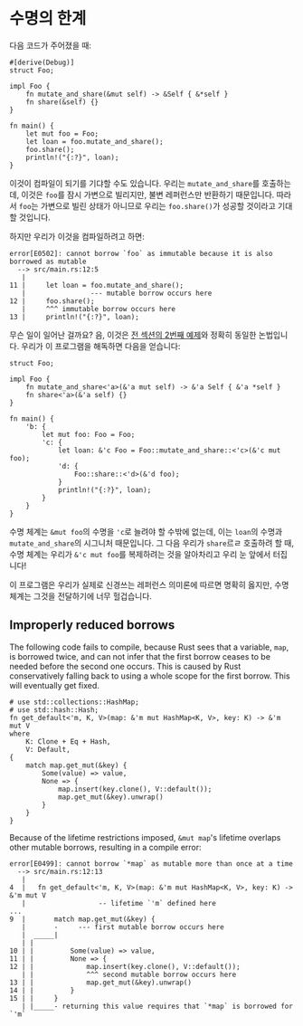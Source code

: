 # 수명의 한계

다음 코드가 주어졌을 때:

```rust,compile_fail
#[derive(Debug)]
struct Foo;

impl Foo {
    fn mutate_and_share(&mut self) -> &Self { &*self }
    fn share(&self) {}
}

fn main() {
    let mut foo = Foo;
    let loan = foo.mutate_and_share();
    foo.share();
    println!("{:?}", loan);
}
```

이것이 컴파일이 되기를 기댜할 수도 있습니다. 우리는 `mutate_and_share`를 호출하는데, 이것은 `foo`를 잠시 가변으로 빌리지만, 불변 레퍼런스만 반환하기 때문입니다. 따라서 `foo`는 가변으로 빌린 상태가 아니므로 우리는 `foo.share()`가 성공할 것이라고 기대할 것입니다.

하지만 우리가 이것을 컴파일하려고 하면:

```text
error[E0502]: cannot borrow `foo` as immutable because it is also borrowed as mutable
  --> src/main.rs:12:5
   |
11 |     let loan = foo.mutate_and_share();
   |                --- mutable borrow occurs here
12 |     foo.share();
   |     ^^^ immutable borrow occurs here
13 |     println!("{:?}", loan);
```

무슨 일이 일어난 걸까요? 음, 이것은 [전 섹션의 2번째 예제][ex2]와 정확히 동일한 논법입니다. 우리가 이 프로그램을 해독하면 다음을 얻습니다:

<!-- ignore: desugared code -->
```rust,ignore
struct Foo;

impl Foo {
    fn mutate_and_share<'a>(&'a mut self) -> &'a Self { &'a *self }
    fn share<'a>(&'a self) {}
}

fn main() {
    'b: {
        let mut foo: Foo = Foo;
        'c: {
            let loan: &'c Foo = Foo::mutate_and_share::<'c>(&'c mut foo);
            'd: {
                Foo::share::<'d>(&'d foo);
            }
            println!("{:?}", loan);
        }
    }
}
```

수명 체계는 `&mut foo`의 수명을 `'c`로 늘려야 할 수밖에 없는데, 이는 `loan`의 수명과 `mutate_and_share`의 시그니처 때문입니다. 그 다음 우리가 `share`르ㄹ 호출하려 할 때, 수명 체계는 우리가 `&'c mut foo`를 복제하려는 것을 알아차리고 우리 눈 앞에서 터집니다!

이 프로그램은 우리가 실제로 신경쓰는 레퍼런스 의미론에 따르면 명확히 옳지만, 수명 체계는 그것을 전달하기에 너무 헐겁습니다.

## Improperly reduced borrows

The following code fails to compile, because Rust sees that a variable, `map`,
is borrowed twice, and can not infer that the first borrow ceases to be needed
before the second one occurs. This is caused by Rust conservatively falling back
to using a whole scope for the first borrow. This will eventually get fixed.

```rust,compile_fail
# use std::collections::HashMap;
# use std::hash::Hash;
fn get_default<'m, K, V>(map: &'m mut HashMap<K, V>, key: K) -> &'m mut V
where
    K: Clone + Eq + Hash,
    V: Default,
{
    match map.get_mut(&key) {
        Some(value) => value,
        None => {
            map.insert(key.clone(), V::default());
            map.get_mut(&key).unwrap()
        }
    }
}
```

Because of the lifetime restrictions imposed, `&mut map`'s lifetime
overlaps other mutable borrows, resulting in a compile error:

```text
error[E0499]: cannot borrow `*map` as mutable more than once at a time
  --> src/main.rs:12:13
   |
4  |   fn get_default<'m, K, V>(map: &'m mut HashMap<K, V>, key: K) -> &'m mut V
   |                  -- lifetime `'m` defined here
...
9  |       match map.get_mut(&key) {
   |       -     --- first mutable borrow occurs here
   |  _____|
   | |
10 | |         Some(value) => value,
11 | |         None => {
12 | |             map.insert(key.clone(), V::default());
   | |             ^^^ second mutable borrow occurs here
13 | |             map.get_mut(&key).unwrap()
14 | |         }
15 | |     }
   | |_____- returning this value requires that `*map` is borrowed for `'m`
```

[ex2]: lifetimes.html#example-aliasing-a-mutable-reference
